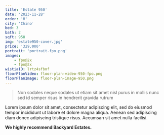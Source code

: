 ```yaml
---
title: 'Estate 950'
date: '2023-11-28'
order: 'H'
city: 'Chino'
bed: 3
bath: 2
sqft: 950
img: 'estate950-cover.jpg'
price: '329,000'
portrait: 'portrait-fpo.png'
images:
    - fpo@2x
    - fpo@2x
wistiaID: lrtz4sfbnf
floorPlanVideo: floor-plan-video-950-fpo.png
floorPlanImage: floor-plan-image-950.png
---
```


> Non sodales neque sodales ut etiam sit amet nisl purus in mollis nunc sed id semper risus in hendrerit gravida rutrum

Lorem ipsum dolor sit amet, consectetur adipiscing elit, sed do eiusmod tempor incididunt ut labore et dolore magna aliqua. Aenean sed adipiscing diam donec adipiscing tristique risus. Accumsan sit amet nulla facilisi.

**We highly recommend Backyard Estates.**
